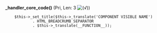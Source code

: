 **_handler_core_code()** (Pri, Len: 3 ![(&radic;)](https://raw.github.com/TheB3Rt0z/schrimp/master/.inc/img/icon_16x16_green_ok.png ""))  
  
	    $this->_set_title($this->_translate('COMPONENT VISIBLE NAME')
	            . HTML_BREADCRUMB_SEPARATOR
	            . $this->_translate(__FUNCTION__));
